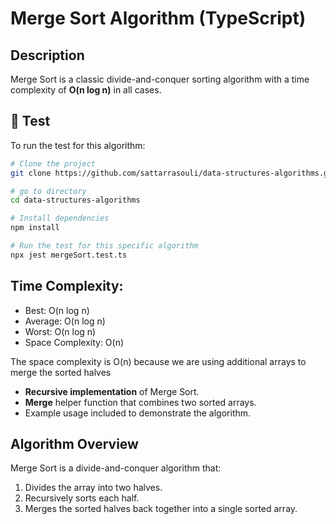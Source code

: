 # Merge Sort Algorithm (TypeScript)

## Description

Merge Sort is a classic divide-and-conquer sorting algorithm with a time complexity of **O(n log n)** in all cases.  

## 🧪 Test

To run the test for this algorithm:

```bash
# Clone the project
git clone https://github.com/sattarrasouli/data-structures-algorithms.git

# go to directory
cd data-structures-algorithms

# Install dependencies
npm install

# Run the test for this specific algorithm
npx jest mergeSort.test.ts

```

## Time Complexity:   
- Best: O(n log n)  
- Average: O(n log n)   
- Worst: O(n log n)  
- Space Complexity: O(n)

The space complexity is O(n) because we are using additional arrays to merge the sorted halves
- **Recursive implementation** of Merge Sort.
- **Merge** helper function that combines two sorted arrays.
- Example usage included to demonstrate the algorithm.

## Algorithm Overview

Merge Sort is a divide-and-conquer algorithm that:

1. Divides the array into two halves.
2. Recursively sorts each half.
3. Merges the sorted halves back together into a single sorted array.
